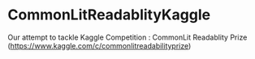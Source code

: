 # CommonLitReadablityKaggle
Our attempt to tackle Kaggle Competition : CommonLit Readablity Prize (https://www.kaggle.com/c/commonlitreadabilityprize)
